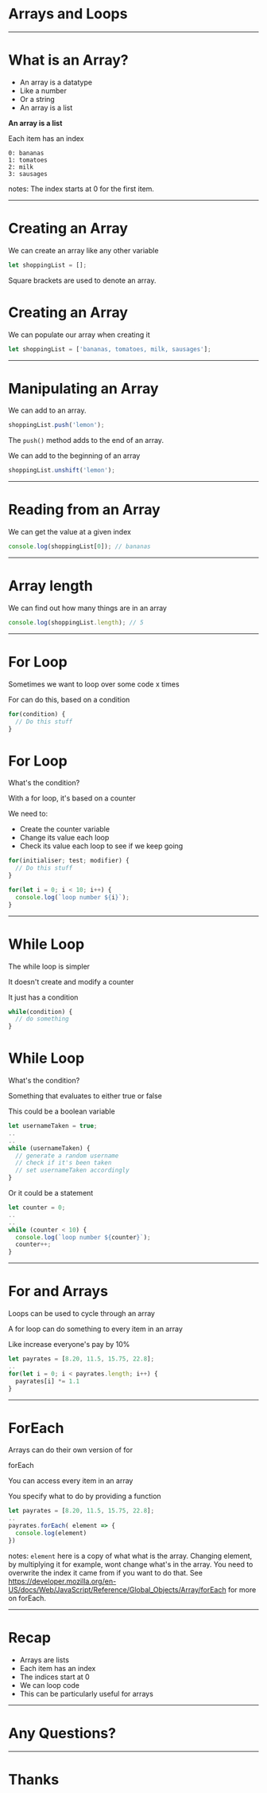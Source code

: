 # Arrays and Loops

---

# What is an Array?

* An array is a datatype <!-- .element: class="fragment" -->
* Like a number <!-- .element: class="fragment" -->  
* Or a string <!-- .element: class="fragment" -->
* An array is a list <!-- .element: class="fragment" -->


**An array is a list**

Each item has an index  

```  
0: bananas  
1: tomatoes  
2: milk  
3: sausages
```

notes: The index starts at 0 for the first item.

---

# Creating an Array
We can create an array like any other variable  

```js  
let shoppingList = [];  
```

Square brackets are used to denote an array.  


# Creating an Array
We can populate our array when creating it  

```js  
let shoppingList = ['bananas, tomatoes, milk, sausages'];  
```

---

# Manipulating an Array
We can add to an array.

```js  
shoppingList.push('lemon');  
```

The `push()` method adds to the end of an array.


We can add to the beginning of an array

```js  
shoppingList.unshift('lemon');  
```

---

# Reading from an Array
We can get the value at a given index

```js  
console.log(shoppingList[0]); // bananas  
```

---

# Array length
We can find out how many things are in an array

```js  
console.log(shoppingList.length); // 5  
```

---

# For Loop
Sometimes we want to loop over some code x times

For can do this, based on a condition  

```js  
for(condition) {
  // Do this stuff
}
```


# For Loop
What's the condition?   

With a for loop, it's based on a counter

We need to:

* Create the counter variable  
* Change its value each loop  
* Check its value each loop to see if we keep going


```js  
for(initialiser; test; modifier) {
  // Do this stuff
}
```

```js  
for(let i = 0; i < 10; i++) {
  console.log(`loop number ${i}`);  
}
```
<!-- .element: class="fragment" -->

---

# While Loop
The while loop is simpler   

It doesn't create and modify a counter  

It just has a condition  

```js  
while(condition) {
  // do something
}
```


# While Loop

What's the condition?

Something that evaluates to either true or false


This could be a boolean variable

```js  
let usernameTaken = true;  
..
..
while (usernameTaken) {
  // generate a random username
  // check if it's been taken
  // set usernameTaken accordingly
}
```


Or it could be a statement

```js  
let counter = 0;  
..
..
while (counter < 10) {
  console.log(`loop number ${counter}`);  
  counter++;  
}
```  

---

# For and Arrays
Loops can be used to cycle through an array  

A for loop can do something to every item in an array

Like increase everyone's pay by 10%   

```js  
let payrates = [8.20, 11.5, 15.75, 22.8];  
..
for(let i = 0; i < payrates.length; i++) {
  payrates[i] *= 1.1
}
```  
<!-- .element: class="fragment" -->

---

# ForEach

Arrays can do their own version of for  

forEach  

You can access every item in an array  

You specify what to do by providing a function  


```js  
let payrates = [8.20, 11.5, 15.75, 22.8];
..
payrates.forEach( element => {
  console.log(element)
})
```

notes: `element` here is a copy of what what is the array. Changing element, by multiplying it for example, wont change what's in the array. You need to overwrite the index it came from if you want to do that.
See <https://developer.mozilla.org/en-US/docs/Web/JavaScript/Reference/Global_Objects/Array/forEach> for more on forEach.

---

# Recap

* Arrays are lists  
* Each item has an index  
* The indices start at 0
* We can loop code
* This can be particularly useful for arrays

---

# Any Questions?

---

# Thanks
